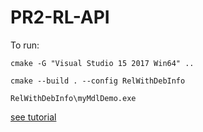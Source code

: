 # PR2-RL-API

To run:

`cmake -G "Visual Studio 15 2017 Win64" ..`

`cmake --build . --config RelWithDebInfo`

`RelWithDebInfo\myMdlDemo.exe`

[see tutorial](https://www.roboticslibrary.org/tutorials/first-steps-windows/)
